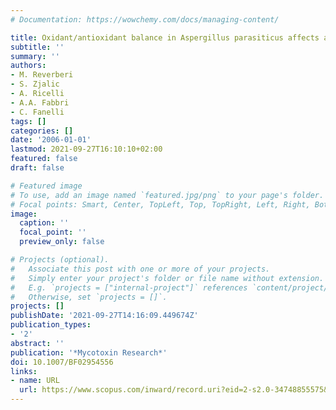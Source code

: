 ```yaml
---
# Documentation: https://wowchemy.com/docs/managing-content/

title: Oxidant/antioxidant balance in Aspergillus parasiticus affects aflatoxin biosynthesis
subtitle: ''
summary: ''
authors:
- M. Reverberi
- S. Zjalic
- A. Ricelli
- A.A. Fabbri
- C. Fanelli
tags: []
categories: []
date: '2006-01-01'
lastmod: 2021-09-27T16:10:10+02:00
featured: false
draft: false

# Featured image
# To use, add an image named `featured.jpg/png` to your page's folder.
# Focal points: Smart, Center, TopLeft, Top, TopRight, Left, Right, BottomLeft, Bottom, BottomRight.
image:
  caption: ''
  focal_point: ''
  preview_only: false

# Projects (optional).
#   Associate this post with one or more of your projects.
#   Simply enter your project's folder or file name without extension.
#   E.g. `projects = ["internal-project"]` references `content/project/deep-learning/index.md`.
#   Otherwise, set `projects = []`.
projects: []
publishDate: '2021-09-27T14:16:09.449674Z'
publication_types:
- '2'
abstract: ''
publication: '*Mycotoxin Research*'
doi: 10.1007/BF02954556
links:
- name: URL
  url: https://www.scopus.com/inward/record.uri?eid=2-s2.0-34748855575&doi=10.1007%2fBF02954556&partnerID=40&md5=d74bd8c252651f1176c527ced9864226
---
```

